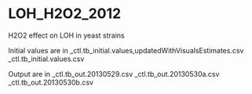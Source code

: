 LOH_H2O2_2012
=============

H2O2 effect on LOH in yeast strains

Initial values are in 
_ctl.tb_initial.values,updatedWithVisualsEstimates.csv
_ctl.tb_initial.values.csv

Output are in
_ctl.tb_out.20130529.csv
_ctl.tb_out.20130530a.csv
_ctl.tb_out.20130530b.csv
